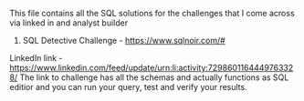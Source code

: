 This file contains all the SQL solutions for the challenges that I come across via linked in and analyst builder

1. SQL Detective Challenge - https://www.sqlnoir.com/#

LinkedIn link - https://www.linkedin.com/feed/update/urn:li:activity:7298601164449763328/
The link to challenge has all the schemas and actually functions as SQL editior and you can run your query, test and verify your results. 
